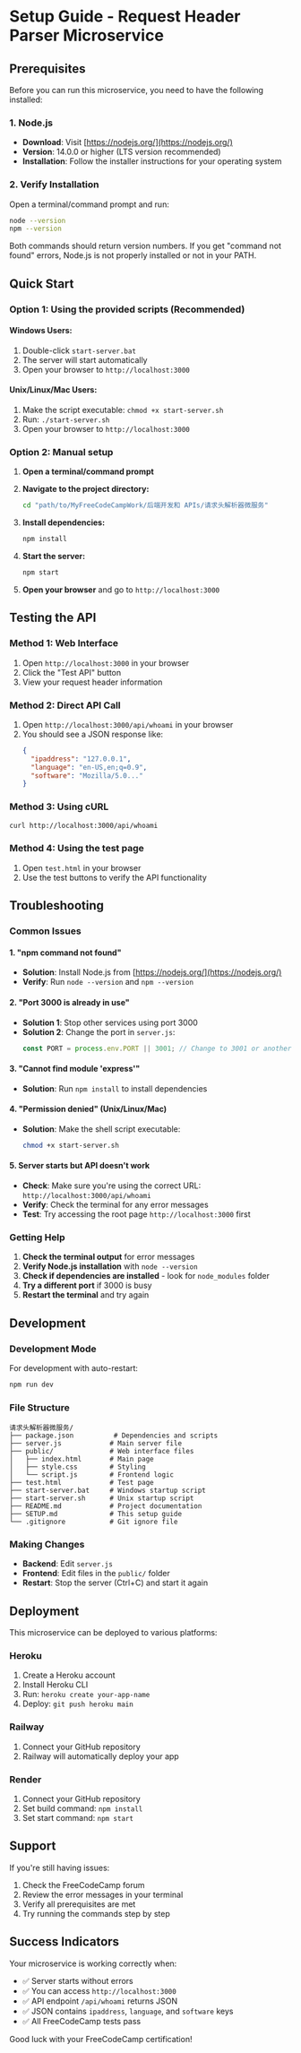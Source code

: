 # Setup Guide - Request Header Parser Microservice

## Prerequisites

Before you can run this microservice, you need to have the following installed:

### 1. Node.js
- **Download**: Visit [https://nodejs.org/](https://nodejs.org/)
- **Version**: 14.0.0 or higher (LTS version recommended)
- **Installation**: Follow the installer instructions for your operating system

### 2. Verify Installation
Open a terminal/command prompt and run:
```bash
node --version
npm --version
```

Both commands should return version numbers. If you get "command not found" errors, Node.js is not properly installed or not in your PATH.

## Quick Start

### Option 1: Using the provided scripts (Recommended)

#### Windows Users:
1. Double-click `start-server.bat`
2. The server will start automatically
3. Open your browser to `http://localhost:3000`

#### Unix/Linux/Mac Users:
1. Make the script executable: `chmod +x start-server.sh`
2. Run: `./start-server.sh`
3. Open your browser to `http://localhost:3000`

### Option 2: Manual setup

1. **Open a terminal/command prompt**
2. **Navigate to the project directory:**
   ```bash
   cd "path/to/MyFreeCodeCampWork/后端开发和 APIs/请求头解析器微服务"
   ```

3. **Install dependencies:**
   ```bash
   npm install
   ```

4. **Start the server:**
   ```bash
   npm start
   ```

5. **Open your browser** and go to `http://localhost:3000`

## Testing the API

### Method 1: Web Interface
1. Open `http://localhost:3000` in your browser
2. Click the "Test API" button
3. View your request header information

### Method 2: Direct API Call
1. Open `http://localhost:3000/api/whoami` in your browser
2. You should see a JSON response like:
   ```json
   {
     "ipaddress": "127.0.0.1",
     "language": "en-US,en;q=0.9",
     "software": "Mozilla/5.0..."
   }
   ```

### Method 3: Using cURL
```bash
curl http://localhost:3000/api/whoami
```

### Method 4: Using the test page
1. Open `test.html` in your browser
2. Use the test buttons to verify the API functionality

## Troubleshooting

### Common Issues

#### 1. "npm command not found"
- **Solution**: Install Node.js from [https://nodejs.org/](https://nodejs.org/)
- **Verify**: Run `node --version` and `npm --version`

#### 2. "Port 3000 is already in use"
- **Solution 1**: Stop other services using port 3000
- **Solution 2**: Change the port in `server.js`:
  ```javascript
  const PORT = process.env.PORT || 3001; // Change to 3001 or another port
  ```

#### 3. "Cannot find module 'express'"
- **Solution**: Run `npm install` to install dependencies

#### 4. "Permission denied" (Unix/Linux/Mac)
- **Solution**: Make the shell script executable:
  ```bash
  chmod +x start-server.sh
  ```

#### 5. Server starts but API doesn't work
- **Check**: Make sure you're using the correct URL: `http://localhost:3000/api/whoami`
- **Verify**: Check the terminal for any error messages
- **Test**: Try accessing the root page `http://localhost:3000` first

### Getting Help

1. **Check the terminal output** for error messages
2. **Verify Node.js installation** with `node --version`
3. **Check if dependencies are installed** - look for `node_modules` folder
4. **Try a different port** if 3000 is busy
5. **Restart the terminal** and try again

## Development

### Development Mode
For development with auto-restart:
```bash
npm run dev
```

### File Structure
```
请求头解析器微服务/
├── package.json          # Dependencies and scripts
├── server.js            # Main server file
├── public/              # Web interface files
│   ├── index.html       # Main page
│   ├── style.css        # Styling
│   └── script.js        # Frontend logic
├── test.html            # Test page
├── start-server.bat     # Windows startup script
├── start-server.sh      # Unix startup script
├── README.md            # Project documentation
├── SETUP.md             # This setup guide
└── .gitignore           # Git ignore file
```

### Making Changes
- **Backend**: Edit `server.js`
- **Frontend**: Edit files in the `public/` folder
- **Restart**: Stop the server (Ctrl+C) and start it again

## Deployment

This microservice can be deployed to various platforms:

### Heroku
1. Create a Heroku account
2. Install Heroku CLI
3. Run: `heroku create your-app-name`
4. Deploy: `git push heroku main`

### Railway
1. Connect your GitHub repository
2. Railway will automatically deploy your app

### Render
1. Connect your GitHub repository
2. Set build command: `npm install`
3. Set start command: `npm start`

## Support

If you're still having issues:
1. Check the FreeCodeCamp forum
2. Review the error messages in your terminal
3. Verify all prerequisites are met
4. Try running the commands step by step

## Success Indicators

Your microservice is working correctly when:
- ✅ Server starts without errors
- ✅ You can access `http://localhost:3000`
- ✅ API endpoint `/api/whoami` returns JSON
- ✅ JSON contains `ipaddress`, `language`, and `software` keys
- ✅ All FreeCodeCamp tests pass

Good luck with your FreeCodeCamp certification!
